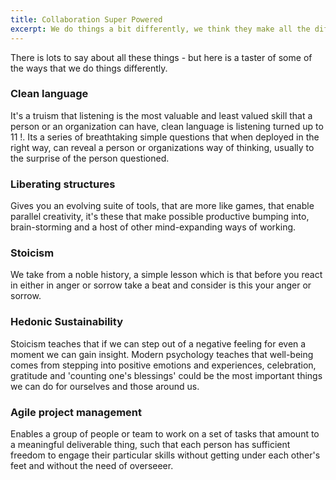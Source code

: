 ```yaml
---
title: Collaboration Super Powered
excerpt: We do things a bit differently, we think they make all the difference
---
```

There is lots to say about all these things - but here is a taster of some of the ways that we do things differently.

### Clean language 
It's a truism that listening is the most valuable and least valued skill that a person or an organization can have, clean language is listening turned up to 11 !. Its a series of breathtaking simple questions that when deployed in the right way, can reveal a person or organizations way of thinking, usually to the surprise of the person questioned. 

### Liberating structures 
Gives you an evolving suite of tools, that are more like games, that enable parallel creativity, it's these that make possible productive bumping into, brain-storming and a host of other mind-expanding ways of working.

### Stoicism
We take from a noble history, a simple lesson which is that before you react in either in anger or sorrow take a beat and consider is this your anger or sorrow. 

### Hedonic Sustainability 
Stoicism teaches that if we can step out of a negative feeling for even a moment we can gain insight. Modern psychology teaches that well-being comes from stepping into positive emotions and experiences, celebration, gratitude and 'counting one's blessings' could be the most important things we can do for ourselves and those around us.

### Agile project management 
Enables a group of people or team to work on a set of tasks that amount to a meaningful deliverable thing, such that each person has sufficient freedom to engage their particular skills without getting under each other's feet and without the need of overseeer.




